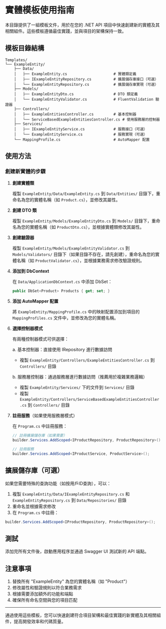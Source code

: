 # 實體模板使用指南

本目錄提供了一組模板文件，用於在您的 .NET API 項目中快速創建新的實體及其相關組件。這些模板遵循最佳實踐，並與項目的架構保持一致。

## 模板目錄結構

```
Templates/
└── ExampleEntity/
    ├── Data/
    │   ├── ExampleEntity.cs                     # 實體類定義
    │   ├── IExampleEntityRepository.cs          # 擴展儲存庫接口（可選）
    │   └── ExampleEntityRepository.cs           # 擴展儲存庫實現（可選）
    ├── Models/
    │   ├── ExampleEntityDto.cs                  # DTO 類定義
    │   └── ExampleEntityValidator.cs            # FluentValidation 驗證器
    ├── Controllers/
    │   ├── ExampleEntitiesController.cs         # 基本控制器
    │   └── ServiceBasedExampleEntitiesController.cs # 使用服務層的控制器
    ├── Services/
    │   ├── IExampleEntityService.cs             # 服務接口（可選）
    │   └── ExampleEntityService.cs              # 服務實現（可選）
    └── MappingProfile.cs                        # AutoMapper 配置
```

## 使用方法

### 創建新實體的步驟

1. **創建實體類**
   
   複製 `ExampleEntity/Data/ExampleEntity.cs` 到 `Data/Entities/` 目錄下，重命名為您的實體名稱（如 `Product.cs`），並修改其屬性。

2. **創建 DTO 類**
   
   複製 `ExampleEntity/Models/ExampleEntityDto.cs` 到 `Models/` 目錄下，重命名為您的實體名稱（如 `ProductDto.cs`），並根據實體類修改其屬性。

3. **創建驗證器**
   
   複製 `ExampleEntity/Models/ExampleEntityValidator.cs` 到 `Models/Validators/` 目錄下（如果目錄不存在，請先創建），重命名為您的實體名稱（如 `ProductValidator.cs`），並根據業務需求修改驗證規則。

4. **添加到 DbContext**
   
   在 `Data/ApplicationDbContext.cs` 中添加 DbSet：
   
   ```csharp
   public DbSet<Product> Products { get; set; }
   ```

5. **添加 AutoMapper 配置**
   
   將 `ExampleEntity/MappingProfile.cs` 中的映射配置添加到項目的 `MappingProfiles.cs` 文件中，並修改為您的實體名稱。

6. **選擇控制器模式**
   
   有兩種控制器模式可供選擇：
   
   a. 基本控制器：直接使用 IRepository<T> 進行數據訪問
      - 複製 `ExampleEntity/Controllers/ExampleEntitiesController.cs` 到 `Controllers/` 目錄
   
   b. 服務層控制器：通過服務層進行數據訪問（推薦用於複雜業務邏輯）
      - 複製 `ExampleEntity/Services/` 下的文件到 `Services/` 目錄
      - 複製 `ExampleEntity/Controllers/ServiceBasedExampleEntitiesController.cs` 到 `Controllers/` 目錄

7. **註冊服務**（如果使用服務層模式）
   
   在 `Program.cs` 中註冊服務：
   
   ```csharp
   // 註冊擴展儲存庫（如果需要）
   builder.Services.AddScoped<IProductRepository, ProductRepository>();
   
   // 註冊服務
   builder.Services.AddScoped<IProductService, ProductService>();
   ```

## 擴展儲存庫（可選）

如果您需要特殊的查詢功能（如按用戶ID查詢），可以：

1. 複製 `ExampleEntity/Data/IExampleEntityRepository.cs` 和 `ExampleEntityRepository.cs` 到 `Data/Repositories/` 目錄
2. 重命名並根據需求修改
3. 在 `Program.cs` 中註冊：

```csharp
builder.Services.AddScoped<IProductRepository, ProductRepository>();
```

## 測試

添加完所有文件後，啟動應用程序並通過 Swagger UI 測試新的 API 端點。

## 注意事項

1. 替換所有 "ExampleEntity" 為您的實體名稱（如 "Product"）
2. 修改屬性和驗證規則以符合業務需求
3. 根據需要添加額外的功能和端點
4. 確保所有命名空間與您的項目匹配

---

通過使用這些模板，您可以快速創建符合項目架構和最佳實踐的新實體及其相關組件，提高開發效率和代碼質量。 